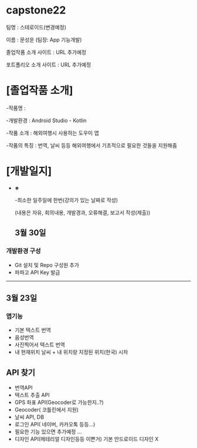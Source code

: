 # capstone22
팀명 : 스테로이드(변경예정)

이름 : 문성운 (팀장: App 기능개발)

졸업작품 소개 사이트 : URL 추가예정

포트폴리오 소개 사이트 : URL 추가예정

# [졸업작품 소개]

-작품명 : 

-개발환경 : Android Studio - Kotlin

-작품 소개 : 해외여행시 사용하는 도우미 앱

-작품의 특징 : 번역, 날씨 등등 해외여행에서 기초적으로 필요한 것들을 지원해줌

# **[개발일지]**

- **※**
    
    -최소한 일주일에 한번(강의가 있는 날짜로 작성)
    
    (내용은 자유, 회의내용, 개발경과, 오류해결, 보고서 작성(제출))
    
    ## 3월 30일

### 개발환경 구성

- Git 설치 및 Repo 구성원 추가
- 파파고 API Key 발급

---
    
## 3월 23일

### 앱기능

- 기본 텍스트 번역
- 음성번역
- 사진찍어서 텍스트 번역
- 내 현재위치 날씨 + 내 위치랑 지정된 위치(한국) 시차

## API 찾기

- 번역API
- 텍스트 추출 API
- GPS 좌표 API(Geocoder로 가능한지..?)
- Geocoder( 코틀린에서 지원)
- 날씨 API, DB
- 로그인 API( 네이버, 카카오톡 등등...)
- 필요한 기능 있으면 추가예정 ...
- 디자인 API(메테리얼 디자인등등 이쁜거) 기본 안드로이드 디자인 X
